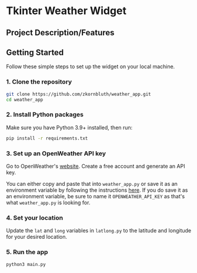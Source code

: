 # Tkinter Weather Widget

## Project Description/Features

## Getting Started

Follow these simple steps to set up the widget on your local machine.

### 1. Clone the repository

```bash
git clone https://github.com/zkornbluth/weather_app.git
cd weather_app
```

### 2. Install Python packages
Make sure you have Python 3.9+ installed, then run:

```bash
pip install -r requirements.txt
```

### 3. Set up an OpenWeather API key
Go to OpenWeather's [website](https://openweathermap.org/). Create a free account and generate an API key. 

You can either copy and paste that into `weather_app.py` or save it as an environment variable by following the instructions [here](https://www.alibabacloud.com/help/en/model-studio/configure-api-key-through-environment-variables). If you do save it as an environment variable, be sure to name it `OPENWEATHER_API_KEY` as that's what `weather_app.py` is looking for.

### 4. Set your location

Update the `lat` and `long` variables in `latlong.py` to the latitude and longitude for your desired location.

### 5. Run the app

```bash
python3 main.py
```